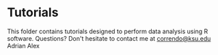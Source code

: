 # Tutorials
This folder contains tutorials designed to perform data analysis using R software.
Questions? Don't hesitate to contact me at correndo@ksu.edu
Adrian
Alex
